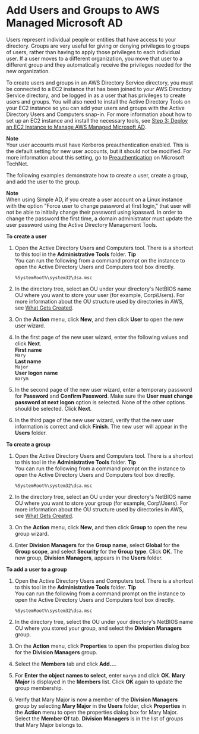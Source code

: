 # Add Users and Groups to AWS Managed Microsoft AD<a name="ms_ad_create_users_groups"></a>

Users represent individual people or entities that have access to your directory\. Groups are very useful for giving or denying privileges to groups of users, rather than having to apply those privileges to each individual user\. If a user moves to a different organization, you move that user to a different group and they automatically receive the privileges needed for the new organization\.

To create users and groups in an AWS Directory Service directory, you must be connected to a EC2 instance that has been joined to your AWS Directory Service directory, and be logged in as a user that has privileges to create users and groups\. You will also need to install the Active Directory Tools on your EC2 instance so you can add your users and groups with the Active Directory Users and Computers snap\-in\. For more information about how to set up an EC2 instance and install the necessary tools, see [Step 3: Deploy an EC2 Instance to Manage AWS Managed Microsoft AD](microsoftadbasestep3.md)\.

**Note**  
Your user accounts must have Kerberos preauthentication enabled\. This is the default setting for new user accounts, but it should not be modified\. For more information about this setting, go to [Preauthentication](http://technet.microsoft.com/en-us/library/cc961961.aspx) on Microsoft TechNet\.

The following examples demonstrate how to create a user, create a group, and add the user to the group\. 

**Note**  
When using Simple AD, if you create a user account on a Linux instance with the option "Force user to change password at first login," that user will not be able to initially change their password using kpasswd\. In order to change the password the first time, a domain administrator must update the user password using the Active Directory Management Tools\.

**To create a user**

1. Open the Active Directory Users and Computers tool\. There is a shortcut to this tool in the **Administrative Tools** folder\.
**Tip**  
You can run the following from a command prompt on the instance to open the Active Directory Users and Computers tool box directly\.  

   ```
   %SystemRoot%\system32\dsa.msc
   ```

1. In the directory tree, select an OU under your directory's NetBIOS name OU where you want to store your user \(for example, Corp\\Users\)\. For more information about the OU structure used by directories in AWS, see [What Gets Created](ms_ad_getting_started_what_gets_created.md)\.

1. On the **Action** menu, click **New**, and then click **User** to open the new user wizard\.

1. In the first page of the new user wizard, enter the following values and click **Next**\.  
**First name**  
`Mary`  
**Last name**  
`Major`  
**User logon name**  
`marym`

1. In the second page of the new user wizard, enter a temporary password for **Password** and **Confirm Password**\. Make sure the **User must change password at next logon** option is selected\. None of the other options should be selected\. Click **Next**\.

1. In the third page of the new user wizard, verify that the new user information is correct and click **Finish**\. The new user will appear in the **Users** folder\.

**To create a group**

1. Open the Active Directory Users and Computers tool\. There is a shortcut to this tool in the **Administrative Tools** folder\.
**Tip**  
You can run the following from a command prompt on the instance to open the Active Directory Users and Computers tool box directly\.  

   ```
   %SystemRoot%\system32\dsa.msc
   ```

1. In the directory tree, select an OU under your directory's NetBIOS name OU where you want to store your group \(for example, Corp\\Users\)\. For more information about the OU structure used by directories in AWS, see [What Gets Created](ms_ad_getting_started_what_gets_created.md)\.

1. On the **Action** menu, click **New**, and then click **Group** to open the new group wizard\.

1. Enter **Division Managers** for the **Group name**, select **Global** for the **Group scope**, and select **Security** for the **Group type**\. Click **OK**\. The new group, **Division Managers**, appears in the **Users** folder\.

**To add a user to a group**

1. Open the Active Directory Users and Computers tool\. There is a shortcut to this tool in the **Administrative Tools** folder\.
**Tip**  
You can run the following from a command prompt on the instance to open the Active Directory Users and Computers tool box directly\.  

   ```
   %SystemRoot%\system32\dsa.msc
   ```

1. In the directory tree, select the OU under your directory's NetBIOS name OU where you stored your group, and select the **Division Managers** group\.

1. On the **Action** menu, click **Properties** to open the properties dialog box for the **Division Managers** group\.

1. Select the **Members** tab and click **Add\.\.\.**\.

1. For **Enter the object names to select**, enter `marym` and click **OK**\. **Mary Major** is displayed in the **Members** list\. Click **OK** again to update the group membership\.

1. Verify that Mary Major is now a member of the **Division Managers** group by selecting **Mary Major** in the **Users** folder, click **Properties** in the **Action** menu to open the properties dialog box for Mary Major\. Select the **Member Of** tab\. **Division Managers** is in the list of groups that Mary Major belongs to\.